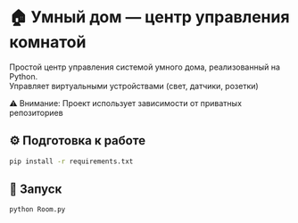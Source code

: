 # 🏠 Умный дом — центр управления комнатой

Простой центр управления системой умного дома, реализованный на Python.  
Управляет виртуальными устройствами (свет, датчики, розетки)

⚠️ Внимание: Проект использует зависимости от приватных репозиториев

## ⚙️ Подготовка к работе
```bash
pip install -r requirements.txt
```

## 🚀 Запуск
```bash
python Room.py
```
